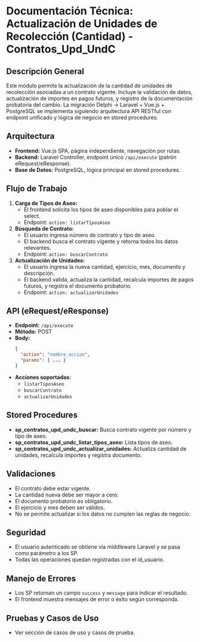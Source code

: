 # Documentación Técnica: Actualización de Unidades de Recolección (Cantidad) - Contratos_Upd_UndC

## Descripción General
Este módulo permite la actualización de la cantidad de unidades de recolección asociadas a un contrato vigente. Incluye la validación de datos, actualización de importes en pagos futuros, y registro de la documentación probatoria del cambio. La migración Delphi → Laravel + Vue.js + PostgreSQL se implementa siguiendo arquitectura API RESTful con endpoint unificado y lógica de negocio en stored procedures.

## Arquitectura
- **Frontend:** Vue.js SPA, página independiente, navegación por rutas.
- **Backend:** Laravel Controller, endpoint único `/api/execute` (patrón eRequest/eResponse).
- **Base de Datos:** PostgreSQL, lógica principal en stored procedures.

## Flujo de Trabajo
1. **Carga de Tipos de Aseo:**
   - El frontend solicita los tipos de aseo disponibles para poblar el select.
   - Endpoint: `action: listarTiposAseo`
2. **Búsqueda de Contrato:**
   - El usuario ingresa número de contrato y tipo de aseo.
   - El backend busca el contrato vigente y retorna todos los datos relevantes.
   - Endpoint: `action: buscarContrato`
3. **Actualización de Unidades:**
   - El usuario ingresa la nueva cantidad, ejercicio, mes, documento y descripción.
   - El backend valida, actualiza la cantidad, recalcula importes de pagos futuros, y registra el documento probatorio.
   - Endpoint: `action: actualizarUnidades`

## API (eRequest/eResponse)
- **Endpoint:** `/api/execute`
- **Método:** POST
- **Body:**
  ```json
  {
    "action": "nombre_accion",
    "params": { ... }
  }
  ```
- **Acciones soportadas:**
  - `listarTiposAseo`
  - `buscarContrato`
  - `actualizarUnidades`

## Stored Procedures
- **sp_contratos_upd_undc_buscar:** Busca contrato vigente por número y tipo de aseo.
- **sp_contratos_upd_undc_listar_tipos_aseo:** Lista tipos de aseo.
- **sp_contratos_upd_undc_actualizar_unidades:** Actualiza cantidad de unidades, recalcula importes y registra documento.

## Validaciones
- El contrato debe estar vigente.
- La cantidad nueva debe ser mayor a cero.
- El documento probatorio es obligatorio.
- El ejercicio y mes deben ser válidos.
- No se permite actualizar si los datos no cumplen las reglas de negocio.

## Seguridad
- El usuario autenticado se obtiene vía middleware Laravel y se pasa como parámetro a los SP.
- Todas las operaciones quedan registradas con el id_usuario.

## Manejo de Errores
- Los SP retornan un campo `success` y `message` para indicar el resultado.
- El frontend muestra mensajes de error o éxito según corresponda.

## Pruebas y Casos de Uso
- Ver sección de casos de uso y casos de prueba.

